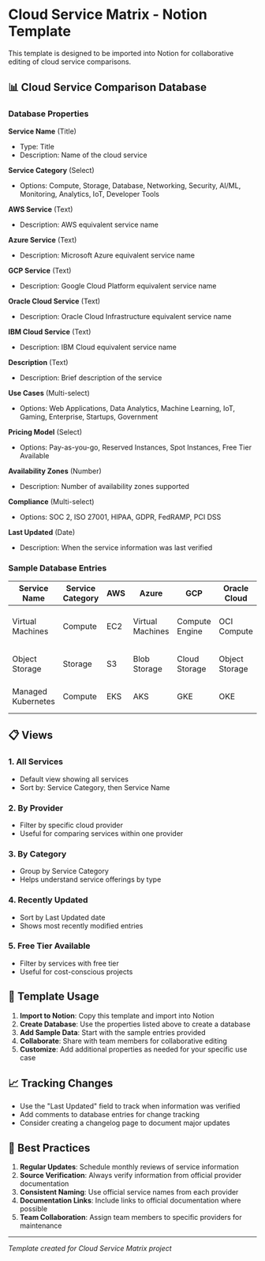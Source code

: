 # Cloud Service Matrix - Notion Template

This template is designed to be imported into Notion for collaborative editing of cloud service comparisons.

## 📊 Cloud Service Comparison Database

### Database Properties

**Service Name** (Title)
- Type: Title
- Description: Name of the cloud service

**Service Category** (Select)
- Options: Compute, Storage, Database, Networking, Security, AI/ML, Monitoring, Analytics, IoT, Developer Tools

**AWS Service** (Text)
- Description: AWS equivalent service name

**Azure Service** (Text)
- Description: Microsoft Azure equivalent service name

**GCP Service** (Text)
- Description: Google Cloud Platform equivalent service name

**Oracle Cloud Service** (Text)
- Description: Oracle Cloud Infrastructure equivalent service name

**IBM Cloud Service** (Text)
- Description: IBM Cloud equivalent service name

**Description** (Text)
- Description: Brief description of the service

**Use Cases** (Multi-select)
- Options: Web Applications, Data Analytics, Machine Learning, IoT, Gaming, Enterprise, Startups, Government

**Pricing Model** (Select)
- Options: Pay-as-you-go, Reserved Instances, Spot Instances, Free Tier Available

**Availability Zones** (Number)
- Description: Number of availability zones supported

**Compliance** (Multi-select)
- Options: SOC 2, ISO 27001, HIPAA, GDPR, FedRAMP, PCI DSS

**Last Updated** (Date)
- Description: When the service information was last verified

### Sample Database Entries

| Service Name | Service Category | AWS | Azure | GCP | Oracle Cloud | IBM Cloud | Description |
|--------------|-----------------|-----|-------|-----|--------------|-----------|-------------|
| Virtual Machines | Compute | EC2 | Virtual Machines | Compute Engine | OCI Compute | IBM Virtual Servers | Basic virtual machine instances |
| Object Storage | Storage | S3 | Blob Storage | Cloud Storage | Object Storage | IBM Cloud Object Storage | Scalable object storage |
| Managed Kubernetes | Compute | EKS | AKS | GKE | OKE | IBM Kubernetes Service | Managed Kubernetes services |

## 📋 Views

### 1. All Services
- Default view showing all services
- Sort by: Service Category, then Service Name

### 2. By Provider
- Filter by specific cloud provider
- Useful for comparing services within one provider

### 3. By Category
- Group by Service Category
- Helps understand service offerings by type

### 4. Recently Updated
- Sort by Last Updated date
- Shows most recently modified entries

### 5. Free Tier Available
- Filter by services with free tier
- Useful for cost-conscious projects

## 🔧 Template Usage

1. **Import to Notion**: Copy this template and import into Notion
2. **Create Database**: Use the properties listed above to create a database
3. **Add Sample Data**: Start with the sample entries provided
4. **Collaborate**: Share with team members for collaborative editing
5. **Customize**: Add additional properties as needed for your specific use case

## 📈 Tracking Changes

- Use the "Last Updated" field to track when information was verified
- Add comments to database entries for change tracking
- Consider creating a changelog page to document major updates

## 🎯 Best Practices

1. **Regular Updates**: Schedule monthly reviews of service information
2. **Source Verification**: Always verify information from official provider documentation
3. **Consistent Naming**: Use official service names from each provider
4. **Documentation Links**: Include links to official documentation where possible
5. **Team Collaboration**: Assign team members to specific providers for maintenance

---

*Template created for Cloud Service Matrix project* 